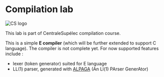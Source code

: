 # Compilation lab

![CS logo](https://www.centralesupelec.fr/sites/all/themes/cs_theme/medias/common/images/intro/logo.png)

This lab is part of CentraleSupélec compilation course.

This is a simple **E compiler** (which will be further extended to support C language).
The compiler is not complete yet. For now supported features include :
 - lexer (token generator) suited for E language
 - LL(1) parser, generated with [ALPAGA](https://gitlab-research.centralesupelec.fr/cidre-public/compilation/infosec-ecomp/-/tree/master/alpaga) (An Ll(1) PArser GenerAtor)
